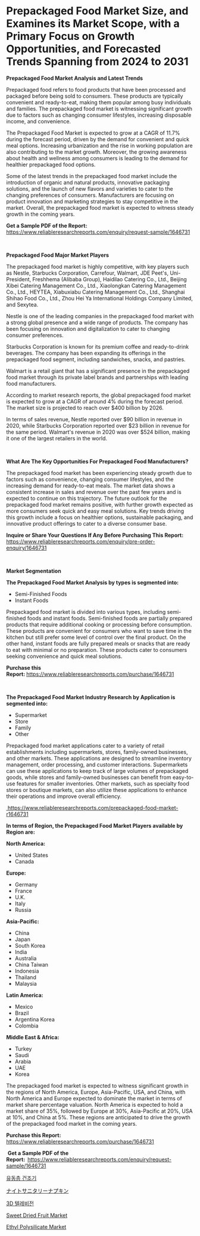 <p><h1>Prepackaged Food Market Size, and Examines its Market Scope, with a Primary Focus on Growth Opportunities, and Forecasted Trends Spanning from 2024 to 2031</h1></p><p><strong>Prepackaged Food Market Analysis and Latest Trends</strong></p>
<p><p>Prepackaged food refers to food products that have been processed and packaged before being sold to consumers. These products are typically convenient and ready-to-eat, making them popular among busy individuals and families. The prepackaged food market is witnessing significant growth due to factors such as changing consumer lifestyles, increasing disposable income, and convenience. </p><p>The Prepackaged Food Market is expected to grow at a CAGR of 11.7% during the forecast period, driven by the demand for convenient and quick meal options. Increasing urbanization and the rise in working population are also contributing to the market growth. Moreover, the growing awareness about health and wellness among consumers is leading to the demand for healthier prepackaged food options.</p><p>Some of the latest trends in the prepackaged food market include the introduction of organic and natural products, innovative packaging solutions, and the launch of new flavors and varieties to cater to the changing preferences of consumers. Manufacturers are focusing on product innovation and marketing strategies to stay competitive in the market. Overall, the prepackaged food market is expected to witness steady growth in the coming years.</p></p>
<p><strong>Get a Sample PDF of the Report:&nbsp;</strong> <a href="https://www.reliableresearchreports.com/enquiry/request-sample/1646731">https://www.reliableresearchreports.com/enquiry/request-sample/1646731</a></p>
<p>&nbsp;</p>
<p><strong>Prepackaged Food Major Market Players</strong></p>
<p><p>The prepackaged food market is highly competitive, with key players such as Nestle, Starbucks Corporation, Carrefour, Walmart, JDE Peet's, Uni-President, Freshhema (Alibaba Group), Haidilao Catering Co., Ltd., Beijing Xibei Catering Management Co., Ltd., Xiaolongkan Catering Management Co., Ltd., HEYTEA, Xiabuxiabu Catering Management Co., Ltd., Shanghai Shihao Food Co., Ltd., Zhou Hei Ya International Holdings Company Limited, and Sexytea. </p><p>Nestle is one of the leading companies in the prepackaged food market with a strong global presence and a wide range of products. The company has been focusing on innovation and digitalization to cater to changing consumer preferences.</p><p>Starbucks Corporation is known for its premium coffee and ready-to-drink beverages. The company has been expanding its offerings in the prepackaged food segment, including sandwiches, snacks, and pastries.</p><p>Walmart is a retail giant that has a significant presence in the prepackaged food market through its private label brands and partnerships with leading food manufacturers.</p><p>According to market research reports, the global prepackaged food market is expected to grow at a CAGR of around 4% during the forecast period. The market size is projected to reach over $400 billion by 2026.</p><p>In terms of sales revenue, Nestle reported over $90 billion in revenue in 2020, while Starbucks Corporation reported over $23 billion in revenue for the same period. Walmart's revenue in 2020 was over $524 billion, making it one of the largest retailers in the world.</p></p>
<p>&nbsp;</p>
<p><strong>What Are The Key Opportunities For Prepackaged Food Manufacturers?</strong></p>
<p><p>The prepackaged food market has been experiencing steady growth due to factors such as convenience, changing consumer lifestyles, and the increasing demand for ready-to-eat meals. The market data shows a consistent increase in sales and revenue over the past few years and is expected to continue on this trajectory. The future outlook for the prepackaged food market remains positive, with further growth expected as more consumers seek quick and easy meal solutions. Key trends driving this growth include a focus on healthier options, sustainable packaging, and innovative product offerings to cater to a diverse consumer base.</p></p>
<p><strong>Inquire or Share Your Questions If Any Before Purchasing This Report:</strong> <a href="https://www.reliableresearchreports.com/enquiry/pre-order-enquiry/1646731">https://www.reliableresearchreports.com/enquiry/pre-order-enquiry/1646731</a></p>
<p>&nbsp;</p>
<p><strong>Market Segmentation</strong></p>
<p><strong>The Prepackaged Food Market Analysis by types is segmented into:</strong></p>
<p><ul><li>Semi-Finished Foods</li><li>Instant Foods</li></ul></p>
<p><p>Prepackaged food market is divided into various types, including semi-finished foods and instant foods. Semi-finished foods are partially prepared products that require additional cooking or processing before consumption. These products are convenient for consumers who want to save time in the kitchen but still prefer some level of control over the final product. On the other hand, instant foods are fully prepared meals or snacks that are ready to eat with minimal or no preparation. These products cater to consumers seeking convenience and quick meal solutions.</p></p>
<p><strong>Purchase this Report:&nbsp;</strong><a href="https://www.reliableresearchreports.com/purchase/1646731">https://www.reliableresearchreports.com/purchase/1646731</a></p>
<p>&nbsp;</p>
<p><strong>The Prepackaged Food Market Industry Research by Application is segmented into:</strong></p>
<p><ul><li>Supermarket</li><li>Store</li><li>Family</li><li>Other</li></ul></p>
<p><p>Prepackaged food market applications cater to a variety of retail establishments including supermarkets, stores, family-owned businesses, and other markets. These applications are designed to streamline inventory management, order processing, and customer interactions. Supermarkets can use these applications to keep track of large volumes of prepackaged goods, while stores and family-owned businesses can benefit from easy-to-use features for smaller inventories. Other markets, such as specialty food stores or boutique markets, can also utilize these applications to enhance their operations and improve overall efficiency.</p></p>
<p><a href="https://www.reliableresearchreports.com/prepackaged-food-market-r1646731">&nbsp;https://www.reliableresearchreports.com/prepackaged-food-market-r1646731</a></p>
<p><strong>In terms of Region, the Prepackaged Food Market Players available by Region are:</strong></p>
<p>
    <p> <strong> North America: </strong>
        <ul>
            <li>United States</li>
            <li>Canada</li>
        </ul>
        </p> 
    <p> <strong> Europe: </strong>
        <ul>
            <li>Germany</li>
            <li>France</li>
            <li>U.K.</li>
            <li>Italy</li>
            <li>Russia</li>
        </ul>
        </p> 
    <p> <strong> Asia-Pacific: </strong>
        <ul>
            <li>China</li>
            <li>Japan</li>
            <li>South Korea</li>
            <li>India</li>
            <li>Australia</li>
            <li>China Taiwan</li>
            <li>Indonesia</li>
            <li>Thailand</li>
            <li>Malaysia</li>
        </ul>
        </p> 
    <p> <strong> Latin America: </strong>
        <ul>
            <li>Mexico</li>
            <li>Brazil</li>
            <li>Argentina Korea</li>
            <li>Colombia</li>
        </ul>
        </p> 
    <p> <strong> Middle East & Africa: </strong>
        <ul>
            <li>Turkey</li>
            <li>Saudi</li>
            <li>Arabia</li>
            <li>UAE</li>
            <li>Korea</li>
        </ul>
    </p>
    </p>
<p><p>The prepackaged food market is expected to witness significant growth in the regions of North America, Europe, Asia-Pacific, USA, and China, with North America and Europe expected to dominate the market in terms of market share percentage valuation. North America is expected to hold a market share of 35%, followed by Europe at 30%, Asia-Pacific at 20%, USA at 10%, and China at 5%. These regions are anticipated to drive the growth of the prepackaged food market in the coming years.</p></p>
<p><strong>Purchase this Report: </strong><a href="https://www.reliableresearchreports.com/purchase/1646731">https://www.reliableresearchreports.com/purchase/1646731</a></p>
<p>&nbsp;<strong>Get a Sample PDF of the Report:&nbsp;&nbsp;</strong><a href="https://www.reliableresearchreports.com/enquiry/request-sample/1646731">https://www.reliableresearchreports.com/enquiry/request-sample/1646731</a></p>
<p><strong></strong></p>
<p><p><a href="https://github.com/lzuwsfreyoq70/Market-Research-Report-List-1/blob/main/405859317841.md">유동층 건조기</a></p><p><a href="https://github.com/avwofrml53535/Market-Research-Report-List-1/blob/main/388843119230.md">ナイトサニタリーナプキン</a></p><p><a href="https://github.com/TrevorKruvalis5678/Market-Research-Report-List-1/blob/main/839039317842.md">3D 텔레비전</a></p><p><a href="https://github.com/mbisetmhermsr/Market-Research-Report-List-2/blob/main/sweet-dried-fruit-market.md">Sweet Dried Fruit Market</a></p><p><a href="https://issuu.com/reportprime-2/docs/ethyl-polysilicate-market-size-2030.pptx">Ethyl Polysilicate Market</a></p></p>